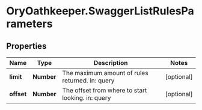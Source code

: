 # OryOathkeeper.SwaggerListRulesParameters

## Properties
Name | Type | Description | Notes
------------ | ------------- | ------------- | -------------
**limit** | **Number** | The maximum amount of rules returned. in: query | [optional] 
**offset** | **Number** | The offset from where to start looking. in: query | [optional] 


